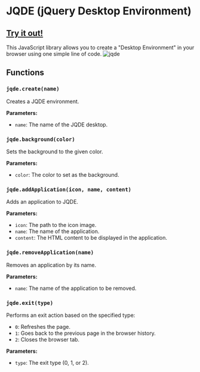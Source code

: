 # JQDE (jQuery Desktop Environment)
## [Try it out!](https://sevenworksdev.github.io/JQDE/example.html)
This JavaScript library allows you to create a "Desktop Environment" in your browser using one simple line of code.
![jqde](https://github.com/SevenworksDev/JQDE/assets/91027492/db4669a1-7ba8-4633-8b04-1cd94135e6af)

## Functions

### `jqde.create(name)`

Creates a JQDE environment.

**Parameters:**
- `name`: The name of the JQDE desktop.

### `jqde.background(color)`

Sets the background to the given color.

**Parameters:**
- `color`: The color to set as the background.

### `jqde.addApplication(icon, name, content)`

Adds an application to JQDE.

**Parameters:**
- `icon`: The path to the icon image.
- `name`: The name of the application.
- `content`: The HTML content to be displayed in the application.

### `jqde.removeApplication(name)`

Removes an application by its name.

**Parameters:**
- `name`: The name of the application to be removed.

### `jqde.exit(type)`

Performs an exit action based on the specified type:
- `0`: Refreshes the page.
- `1`: Goes back to the previous page in the browser history.
- `2`: Closes the browser tab.

**Parameters:**
- `type`: The exit type (0, 1, or 2).

